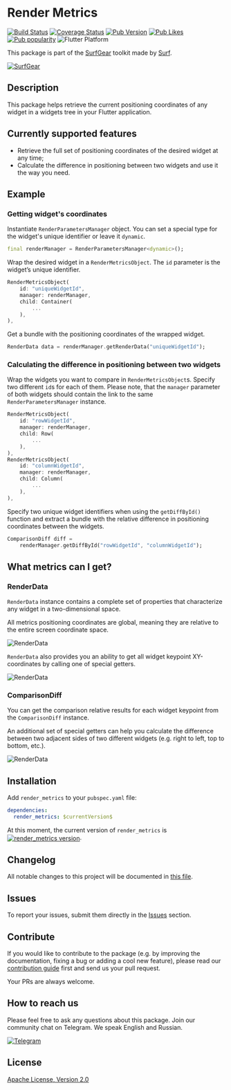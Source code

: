 # Render Metrics

[![Build Status](https://shields.io/github/workflow/status/surfstudio/flutter-render-metrics/build?logo=github&logoColor=white)](https://github.com/surfstudio/flutter-render-metrics)
[![Coverage Status](https://img.shields.io/codecov/c/github/surfstudio/flutter-render-metrics?flag=render_metrics&logo=codecov&logoColor=white)](https://app.codecov.io/gh/surfstudio/flutter-render-metrics)
[![Pub Version](https://img.shields.io/pub/v/render_metrics?logo=dart&logoColor=white)](https://pub.dev/packages/render_metrics)
[![Pub Likes](https://badgen.net/pub/likes/render_metrics)](https://pub.dev/packages/render_metrics)
[![Pub popularity](https://badgen.net/pub/popularity/render_metrics)](https://pub.dev/packages/render_metrics/score)
![Flutter Platform](https://badgen.net/pub/flutter-platform/render_metrics)

This package is part of the [SurfGear](https://github.com/surfstudio/SurfGear) toolkit made by [Surf](https://surf.ru/).

[![SurfGear](https://i.ibb.co/wpPb5N5/render-metrics-logo.png)](https://github.com/surfstudio/flutter-render-metrics)

## Description

This package helps retrieve the current positioning coordinates of any widget in a widgets tree in your Flutter application.

## Currently supported features

- Retrieve the full set of positioning coordinates of the desired widget at any time;
- Calculate the difference in positioning between two widgets and use it the way you need.

## Example

### Getting widget's coordinates

Instantiate `RenderParametersManager` object. You can set a special type for the widget's unique identifier or leave it `dynamic`.

```dart
final renderManager = RenderParametersManager<dynamic>();
```

Wrap the desired widget in a `RenderMetricsObject`. The `id` parameter is the widget’s unique identifier.

```dart
RenderMetricsObject(
    id: "uniqueWidgetId",
    manager: renderManager,
    child: Container(
        ...
    ),
),
```

Get a bundle with the positioning coordinates of the wrapped widget.

```dart
RenderData data = renderManager.getRenderData("uniqueWidgetId");
```

### Calculating the difference in positioning between two widgets

Wrap the widgets you want to compare in `RenderMetricsObject`s. Specify two different `id`s for each of them. Please note, that the `manager` parameter of both widgets should contain the link to the same `RenderParametersManager` instance.

```dart
RenderMetricsObject(
    id: "rowWidgetId",
    manager: renderManager,
    child: Row(
        ...
    ),
),
RenderMetricsObject(
    id: "columnWidgetId",
    manager: renderManager,
    child: Column(
        ...
    ),
),
```

Specify two unique widget identifiers when using the `getDiffById()` function and extract a bundle with the relative difference in positioning coordinates between the widgets.

```dart
ComparisonDiff diff =
    renderManager.getDiffById("rowWidgetId", "columnWidgetId");
```

## What metrics can I get?

### RenderData

`RenderData` instance contains a complete set of properties that characterize any widget in a two-dimensional space.

All metrics positioning coordinates are global, meaning they are relative to the entire screen coordinate space.

![RenderData](https://i.ibb.co/KbTvkB9/render-data-1.png)

`RenderData` also provides you an ability to get all widget keypoint XY-coordinates by calling one of special getters.

![RenderData](https://i.ibb.co/xHmtBnH/render-data-2.png)

### ComparisonDiff

You can get the comparison relative results for each widget keypoint from the `ComparisonDiff` instance.

An additional set of special getters can help you calculate the difference between two adjacent sides of two different widgets (e.g. right to left, top to bottom, etc.).

![RenderData](https://i.ibb.co/sb5W99K/render-diff.png)

## Installation

Add `render_metrics` to your `pubspec.yaml` file:

```yaml
dependencies:
  render_metrics: $currentVersion$
```

<p>At this moment, the current version of <code>render_metrics</code> is <a href="https://pub.dev/packages/render_metrics"><img style="vertical-align:middle;" src="https://img.shields.io/pub/v/render_metrics.svg" alt="render_metrics version"></a>.</p>

## Changelog

All notable changes to this project will be documented in [this file](./CHANGELOG.md).

## Issues

To report your issues, submit them directly in the [Issues](https://github.com/surfstudio/flutter-render-metrics/issues) section.

## Contribute

If you would like to contribute to the package (e.g. by improving the documentation, fixing a bug or adding a cool new feature), please read our [contribution guide](./CONTRIBUTING.md) first and send us your pull request.

Your PRs are always welcome.

## How to reach us

Please feel free to ask any questions about this package. Join our community chat on Telegram. We speak English and Russian.

[![Telegram](https://img.shields.io/badge/chat-on%20Telegram-blue.svg)](https://t.me/SurfGear)

## License

[Apache License, Version 2.0](https://www.apache.org/licenses/LICENSE-2.0)